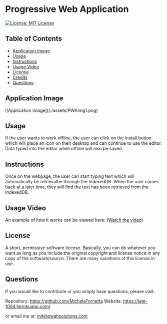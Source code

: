 #  Progressive Web Application

[![License: MIT License](https://img.shields.io/badge/License-MIT-yellow.svg)](https://opensource.org/licenses/MIT)

## Table of Contents 
- [Application Image](#application-image)
- [Usage](#usage)
- [Instructions](#instructions--usage)
- [Usage Video](#usage-video)
- [License](#license)
- [Credits](#credits)
- [Questions](#questions)

## Application Image 
![Application Image]((./assets/PWAimg1.png)

## Usage
If the user wants to work offline, the user can click on the install button which will place an icon on their desktop and can continue to use the editor.  Data typed into the editor while offline will also be saved.

## Instructions
Once on the webpage, the user can start typing text which will automatically be retrievalbe through the IndexedDB. When the user comes back at a later time, they will find the text has been retrieved from the IndexedDB.  

## Usage Video
An example of how it works can be viewed here: 
([Watch the video](https://www.youtube.com/watch?v=iwiL00lqOC4))

## License 
A short, permissive software license. Basically, you can do whatever you want as long as you include the original copyright and license notice in any copy of the software/source.  There are many variations of this license in use.

## Questions
If you would like to contribute or you simply have questions, please visit: 

Repository: https://github.com/MicheleTornetta
Website: https://jate-1004.herokuapp.com/

or email me at:
mlt@pwahsolutions.com